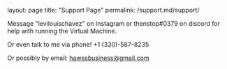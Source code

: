 layout: page
title: "Support Page"
permalink: /support.md/support/

Message "levilouischavez" on Instagram or thenstop#0379 on discord for help with running the Virtual Machine.

Or even talk to me via phone! +1 (330)-587-8235

Or possibly by email: hawssbusiness@gmail.com
